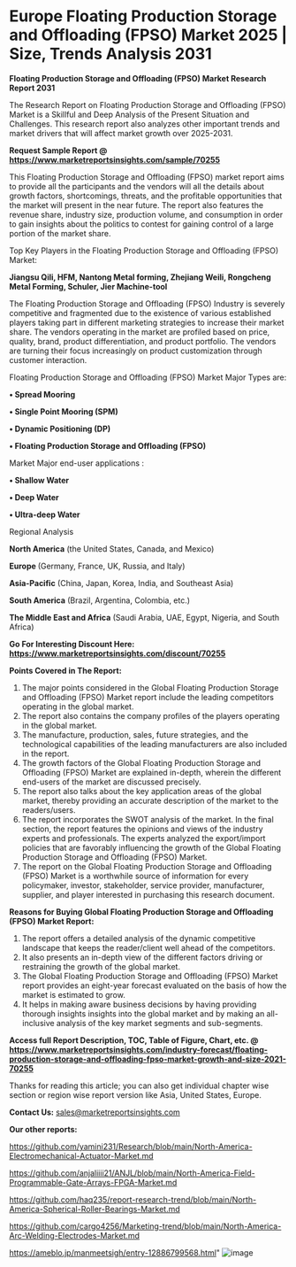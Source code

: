 # Europe Floating Production Storage and Offloading (FPSO) Market 2025 | Size, Trends Analysis 2031

<strong>Floating Production Storage and Offloading (FPSO) Market Research Report 2031</strong>

The Research Report on Floating Production Storage and Offloading (FPSO) Market is a Skillful and Deep Analysis of the Present Situation and Challenges. This research report also analyzes other important trends and market drivers that will affect market growth over 2025-2031.

<strong>Request Sample Report @ <a href=https://www.marketreportsinsights.com/sample/70255>https://www.marketreportsinsights.com/sample/70255</a></strong>

This Floating Production Storage and Offloading (FPSO) market report aims to provide all the participants and the vendors will all the details about growth factors, shortcomings, threats, and the profitable opportunities that the market will present in the near future. The report also features the revenue share, industry size, production volume, and consumption in order to gain insights about the politics to contest for gaining control of a large portion of the market share.

Top Key Players in the Floating Production Storage and Offloading (FPSO) Market:

<strong>Jiangsu Qili, HFM, Nantong Metal forming, Zhejiang Weili, Rongcheng Metal Forming, Schuler, Jier Machine-tool</strong>

The Floating Production Storage and Offloading (FPSO) Industry is severely competitive and fragmented due to the existence of various established players taking part in different marketing strategies to increase their market share. The vendors operating in the market are profiled based on price, quality, brand, product differentiation, and product portfolio. The vendors are turning their focus increasingly on product customization through customer interaction.

Floating Production Storage and Offloading (FPSO) Market Major Types are:

<strong>• Spread Mooring

• Single Point Mooring (SPM)

• Dynamic Positioning (DP)

• Floating Production Storage and Offloading (FPSO)</strong>

Market Major end-user applications :

<strong>• Shallow Water

• Deep Water

• Ultra-deep Water</strong>

Regional Analysis

</u><strong><b>North America</b></strong> (the United States, Canada, and Mexico)

<strong><b>Europe </b></strong>(Germany, France, UK, Russia, and Italy)

<strong><b>Asia-Pacific</b></strong> (China, Japan, Korea, India, and Southeast Asia)

<strong><b>South America</b></strong> (Brazil, Argentina, Colombia, etc.)

<strong><b>The Middle East and Africa</b></strong> (Saudi Arabia, UAE, Egypt, Nigeria, and South Africa)

<strong>Go For Interesting Discount Here: <a href=https://www.marketreportsinsights.com/discount/70255>https://www.marketreportsinsights.com/discount/70255</a></strong>

<strong>Points Covered in The Report:</strong>
<ol>
  <li>The major points considered in the Global Floating Production Storage and Offloading (FPSO) Market report include the leading competitors operating in the global market.</li>
  <li>The report also contains the company profiles of the players operating in the global market.</li>
  <li>The manufacture, production, sales, future strategies, and the technological capabilities of the leading manufacturers are also included in the report.</li>
  <li>The growth factors of the Global Floating Production Storage and Offloading (FPSO) Market are explained in-depth, wherein the different end-users of the market are discussed precisely.</li>
  <li>The report also talks about the key application areas of the global market, thereby providing an accurate description of the market to the readers/users.</li>
  <li>The report incorporates the SWOT analysis of the market. In the final section, the report features the opinions and views of the industry experts and professionals. The experts analyzed the export/import policies that are favorably influencing the growth of the Global Floating Production Storage and Offloading (FPSO) Market.</li>
  <li>The report on the Global Floating Production Storage and Offloading (FPSO) Market is a worthwhile source of information for every policymaker, investor, stakeholder, service provider, manufacturer, supplier, and player interested in purchasing this research document.</li>
</ol>
<strong>Reasons for Buying Global Floating Production Storage and Offloading (FPSO) Market Report:</strong>

<ol>
  <li>The report offers a detailed analysis of the dynamic competitive landscape that keeps the reader/client well ahead of the competitors.</li>
  <li>It also presents an in-depth view of the different factors driving or restraining the growth of the global market.</li>
  <li>The Global Floating Production Storage and Offloading (FPSO) Market report provides an eight-year forecast evaluated on the basis of how the market is estimated to grow.</li>
  <li>It helps in making aware business decisions by having providing thorough insights insights into the global market and by making an all-inclusive analysis of the key market segments and sub-segments.</li>
</ol>
<strong>Access full Report Description, TOC, Table of Figure, Chart, etc. @ <a href=https://www.marketreportsinsights.com/industry-forecast/floating-production-storage-and-offloading-fpso-market-growth-and-size-2021-70255>https://www.marketreportsinsights.com/industry-forecast/floating-production-storage-and-offloading-fpso-market-growth-and-size-2021-70255</a></strong>


Thanks for reading this article; you can also get individual chapter wise section or region wise report version like Asia, United States, Europe.

<strong>Contact Us:</strong>
sales@marketreportsinsights.com

<strong>Our other reports:</strong>

<a href=https://github.com/yamini231/Research/blob/main/North-America-Electromechanical-Actuator-Market.md>https://github.com/yamini231/Research/blob/main/North-America-Electromechanical-Actuator-Market.md</a>

<a href=https://github.com/anjaliiii21/ANJL/blob/main/North-America-Field-Programmable-Gate-Arrays-FPGA-Market.md>https://github.com/anjaliiii21/ANJL/blob/main/North-America-Field-Programmable-Gate-Arrays-FPGA-Market.md</a>

<a href=https://github.com/haq235/report-research-trend/blob/main/North-America-Spherical-Roller-Bearings-Market.md>https://github.com/haq235/report-research-trend/blob/main/North-America-Spherical-Roller-Bearings-Market.md</a>

<a href=https://github.com/cargo4256/Marketing-trend/blob/main/North-America-Arc-Welding-Electrodes-Market.md>https://github.com/cargo4256/Marketing-trend/blob/main/North-America-Arc-Welding-Electrodes-Market.md</a>

<a href=https://ameblo.jp/manmeetsigh/entry-12886799568.html>https://ameblo.jp/manmeetsigh/entry-12886799568.html</a>"
![image](https://github.com/user-attachments/assets/e79f5e40-7e5a-48fe-9107-44903fa45304)

